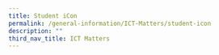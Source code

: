 ```yaml
---
title: Student iCon
permalink: /general-information/ICT-Matters/student-icon
description: ""
third_nav_title: ICT Matters
---
```

